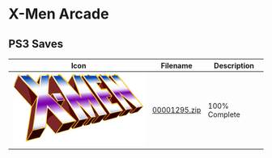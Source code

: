 # X-Men Arcade

## PS3 Saves

| Icon | Filename | Description |
|------|----------|-------------|
| ![X-Men Arcade](ICON0.PNG) | [00001295.zip](00001295.zip) | 100% Complete |
